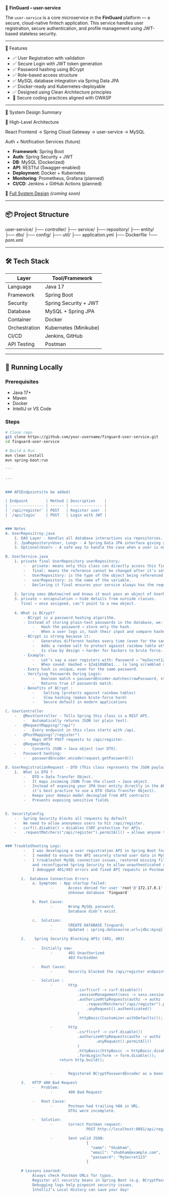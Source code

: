 🏦 **FinGuard – user-service**

The `user-service` is a core microservice in the **FinGuard** platform — a secure, cloud-native fintech application.
This service handles user registration, secure authentication, and profile management using JWT-based stateless security.

---

🚀 Features

- ✅ User Registration with validation
- ✅ Secure Login with JWT token generation
- ✅ Password hashing using BCrypt
- ✅ Role-based access structure
- ✅ MySQL database integration via Spring Data JPA
- ✅ Docker-ready and Kubernetes-deployable
- ✅ Designed using Clean Architecture principles
- 🔐 Secure coding practices aligned with OWASP

---

🧠 System Design Summary

📐 High-Level Architecture


React Frontend → Spring Cloud Gateway → user-service → MySQL

Auth + Notification Services (future)


- **Framework**: Spring Boot
- **Auth**: Spring Security + JWT
- **DB**: MySQL (Dockerized)
- **API**: RESTful (Swagger-enabled)
- **Deployment**: Docker + Kubernetes
- **Monitoring**: Prometheus, Grafana (planned)
- **CI/CD**: Jenkins + GitHub Actions (planned)

📄 [Full System Design](docs/system-design.md) *(coming soon)*

---

## 📦 Project Structure

user-service/
├── controller/
├── service/
├── repository/
├── entity/
├── dto/
├── config/
├── util/
├── application.yml
├── Dockerfile
└── pom.xml


---

## 🛠️ Tech Stack

| Layer         | Tool/Framework        |
|---------------|------------------------|
| Language      | Java 17                |
| Framework     | Spring Boot            |
| Security      | Spring Security + JWT |
| Database      | MySQL + Spring JPA     |
| Container     | Docker                 |
| Orchestration | Kubernetes (Minikube)  |
| CI/CD         | Jenkins, GitHub        |
| API Testing   | Postman                |

---

## 🧪 Running Locally

### Prerequisites
- Java 17+
- Maven
- Docker
- IntelliJ or VS Code

### Steps
```bash
# Clone repo
git clone https://github.com/your-username/finguard-user-service.git
cd finguard-user-service

# Build & Run
mvn clean install
mvn spring-boot:run

'''

---


### APIEndpoints(to be added)

| Endpoint        | Method | Description    |
| --------------- | ------ | -------------- |
| `/api/register` | POST   | Register user  |
| `/api/login`    | POST   | Login with JWT |


### Notes 
A. UserRepositroy.java 
    1. DAO Layer - Handles all database interactions via repositories. Keeps persistence logic separate from business logic.
    2. JpaRepository<User, Long> - A Spring Data JPA interface giving you built-in CRUD methods for the User entity with Long as the primary key
    3. Optional<User> - A safe way to handle the case when a user is not found, without risking null

B. UserService.java
    1. private final UserRepository userRepository;
        -   private: means only this class can directly access this field
        -   final: means the reference cannot be changed after it’s set once.
        -   UserRepository: is the type of the object being referenced.
        -   userRepository: is the name of the variable.
        -   Declaring it final ensures your service always has the required dependency.
    
    2. Spring sees @Autowired and knows it must pass an object of UserRepository when creating UserService.
    3. private → encapsulation → hide details from outside classes.
       final → once assigned, can’t point to a new object.
    
    4. What is BCrypt?
        - BCrypt is a password hashing algorithm.
        - Instead of storing plain-text passwords in the database, we:
            -   Hash the password → store only the hash.
            -   When a user logs in, hash their input and compare hashes.
        - BCrypt is strong because it:
            -   Generates different hashes every time (even for the same password).
            -   Adds a random salt to protect against rainbow table attacks.
            -   Is slow by design → harder for hackers to brute force.
        - Example:
            -   Let’s say a user registers with: Password → “mySecret123”
            -   When saved: Hashed → $2a$10$B5m1... (a long scrambled string)
        - Every hash is unique, even for the same password.
        - Verifying Passwords During Login:
            -   boolean match = passwordEncoder.matches(rawPassword, storedHash);
            -   Returns true if passwords match.
        - Benefits of BCrypt :
            -    Salting (protects against rainbow tables)
            -    Slow hashing (makes brute-force hard)
            -    Secure default in modern applications

C. UserController
    -   @RestController - Tells Spring this class is a REST API.
        -   Automatically returns JSON (or plain text).
    -   @RequestMapping("/api")
        -   Every endpoint in this class starts with /api.
    -   @PostMapping("/register")
        -   Maps HTTP POST requests to /api/register.
    -   @RequestBody
        -   Converts JSON → Java object (our DTO).
    -   Password hashing:
        -   passwordEncoder.encode(request.getPassword())

D. UserRegistrationRequest - DTO (This class represents the JSON payload the client sends to our endpoint.)
    1.  What is DTO ?
        -   DTO = Data Transfer Object.
        -   It maps incoming JSON from the client → Java object.
        -   Instead of exposing your JPA User entity directly in the API,
            it’s best practice to use a DTO (Data Transfer Object).
        -   Keeps your domain model decoupled from API contracts
        -   Prevents exposing sensitive fields


E. SecurityConfig 
    -   Spring Security blocks all requests by default
    -   We need to allow anonymous users to hit /api/register.
    -   csrf().disable() → disables CSRF protection for APIs.
    -   .requestMatchers("/api/register").permitAll() → allows anyone to call /api/register.


### TroubleShooting Logs:
        -   I was developing a user registration API in Spring Boot for the FinGuard platform.
        -   I needed to ensure the API securely stored user data in MySQL and allowed public registration.
        -   I troubleshot MySQL connection issues, restored missing files after a bad rebase,
            and reconfigured Spring Security to allow unauthenticated requests for registration.
            I debugged 401/403 errors and fixed API requests in Postman.

       1.  Database Connection Errors
            a. Symptoms : App startup failed:
                    -       Access denied for user 'root'@'172.17.0.1'
                            Unknown database 'finguard'

            b. Root Cause: 
                    -       Wrong MySQL password.
                            Database didn’t exist.

            c.  Solution:
                    -       CREATE DATABASE finguard;
                    -       Updated : spring.datasource.url=jdbc:mysql://localhost:3306/finguard

       2.    Spring Security Blocking APIs (401, 403)
            
            -   Initially saw: 
                    -       401 Unauthorized
                            403 Forbidden

            -   Root Cause:
                    -       Security blocked the /api/register endpoint.

            -   Solution :
                    -       http
                                .csrf(csrf -> csrf.disable())
                                .sessionManagement(sess -> sess.sessionCreationPolicy(SessionCreationPolicy.STATELESS))
                                .authorizeHttpRequests(authz -> authz
                                    .requestMatchers("/api/register").permitAll()
                                    .anyRequest().authenticated()
                                )
                                .httpBasic(Customizer.withDefaults());

                    -       http
                                .csrf(csrf -> csrf.disable())
                                .authorizeHttpRequests(authz -> authz
                                        .anyRequest().permitAll()
                                )
                                .httpBasic(httpBasic -> httpBasic.disable())
                                .formLogin(form -> form.disable());
                        return http.build();


                    -       Registered BCryptPasswordEncoder as a bean.

       3.   HTTP 400 Bad Request
            -   Problem:
                    -       400 Bad Request

            -   Root Cause:
                    -       Postman had trailing %0A in URL.
                            DTOs were incomplete.

            -   Solution:
                    -       Correct Postman request:
                                    POST http://localhost:8081/api/register

                    -       Sent valid JSON:
                                    {
                                      "name": "Shubham",
                                      "email": "shubham@example.com",
                                      "password": "MySecret123"
                                    }

       # Lessons Learned:
            Always check Postman URLs for typos.
            Register all security beans in Spring Boot (e.g. BCryptPasswordEncoder).
            Debugging logs help pinpoint security issues.
            IntelliJ’s Local History can save your day!
